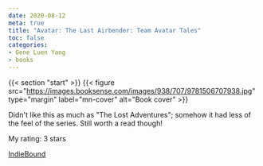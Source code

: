 ```yaml
---
date: 2020-08-12
meta: true
title: "Avatar: The Last Airbender: Team Avatar Tales"
toc: false
categories:
- Gene Luen Yang
- books
---
```


{{< section "start" >}}
{{< figure src="https://images.booksense.com/images/938/707/9781506707938.jpg" type="margin" label="mn-cover" alt="Book cover" >}}

Didn't like this as much as "The Lost Adventures"; somehow it had less of the feel of the series. Still worth a read though!

My rating: 3 stars  

[IndieBound](https://www.indiebound.org/book/9781506707938)
